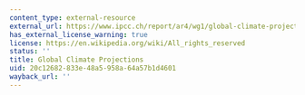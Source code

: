 ```yaml
---
content_type: external-resource
external_url: https://www.ipcc.ch/report/ar4/wg1/global-climate-projections/
has_external_license_warning: true
license: https://en.wikipedia.org/wiki/All_rights_reserved
status: ''
title: Global Climate Projections
uid: 20c12682-833e-48a5-958a-64a57b1d4601
wayback_url: ''
---
```

